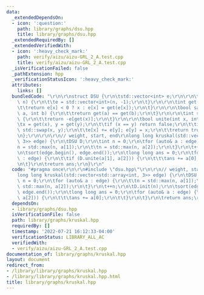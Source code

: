 ```yaml
---
data:
  _extendedDependsOn:
  - icon: ':question:'
    path: library/graphs/dsu.hpp
    title: library/graphs/dsu.hpp
  _extendedRequiredBy: []
  _extendedVerifiedWith:
  - icon: ':heavy_check_mark:'
    path: verify/aizu/aizu-GRL_2_A.test.cpp
    title: verify/aizu/aizu-GRL_2_A.test.cpp
  _isVerificationFailed: false
  _pathExtension: hpp
  _verificationStatusIcon: ':heavy_check_mark:'
  attributes:
    links: []
  bundledCode: "\r\n\r\nstruct DSU {\r\n\tstd::vector<int> e;\r\n\r\n\tvoid init(int\
    \ n) {\r\n\t\te = std::vector<int>(n, -1);\r\n\t}\r\n\r\n\tint get(int x) {\r\n\
    \t\treturn e[x] < 0 ? x : e[x] = get(e[x]);\r\n\t}\r\n\r\n\tbool same_set(int\
    \ a, int b) {\r\n\t\treturn get(a) == get(b);\r\n\t}\r\n\r\n\tint size(int x)\
    \ {\r\n\t\treturn -e[get(x)];\r\n\t}\r\n\r\n\tbool unite(int x, int y) {\r\n\t\
    \tx = get(x), y = get(y);\r\n\t\tif (x == y) return false;\r\n\t\tif (e[x] > e[y])\
    \ std::swap(x, y);\r\n\t\te[x] += e[y]; e[y] = x;\r\n\t\treturn true;\r\n\t}\r\
    \n};\r\n\r\n\r\n// weight, start, end\r\nlong long kruskal(std::vector<std::array<int,\
    \ 3>> edge) {\r\n\tDSU D;\r\n\tint n = 0;\r\n\tfor (auto& a : edge) {\r\n\t\t\
    n = std::max(n, a[1]);\r\n\t\tn = std::max(n, a[2]);\r\n\t}\r\n\t++n;\r\n\tD.init(n);\r\
    \n\tsort(edge.begin(), edge.end());\r\n\tlong long ans = 0;\r\n\tfor (auto& a\
    \ : edge) {\r\n\t\tif (D.unite(a[1], a[2])) {\r\n\t\t\tans += a[0];\r\n\t\t}\r\
    \n\t}\r\n\treturn ans;\r\n}\r\n"
  code: "#pragma once\r\n\r\n#include \"dsu.hpp\"\r\n\r\n// weight, start, end\r\n\
    long long kruskal(std::vector<std::array<int, 3>> edge) {\r\n\tDSU D;\r\n\tint\
    \ n = 0;\r\n\tfor (auto& a : edge) {\r\n\t\tn = std::max(n, a[1]);\r\n\t\tn =\
    \ std::max(n, a[2]);\r\n\t}\r\n\t++n;\r\n\tD.init(n);\r\n\tsort(edge.begin(),\
    \ edge.end());\r\n\tlong long ans = 0;\r\n\tfor (auto& a : edge) {\r\n\t\tif (D.unite(a[1],\
    \ a[2])) {\r\n\t\t\tans += a[0];\r\n\t\t}\r\n\t}\r\n\treturn ans;\r\n}\r\n"
  dependsOn:
  - library/graphs/dsu.hpp
  isVerificationFile: false
  path: library/graphs/kruskal.hpp
  requiredBy: []
  timestamp: '2022-07-21 16:12:33-04:00'
  verificationStatus: LIBRARY_ALL_AC
  verifiedWith:
  - verify/aizu/aizu-GRL_2_A.test.cpp
documentation_of: library/graphs/kruskal.hpp
layout: document
redirect_from:
- /library/library/graphs/kruskal.hpp
- /library/library/graphs/kruskal.hpp.html
title: library/graphs/kruskal.hpp
---
```


